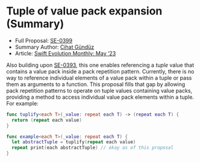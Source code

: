 # Tuple of value pack expansion (Summary)

* Full Proposal: [SE-0399](https://github.com/apple/swift-evolution/blob/main/proposals/0399-tuple-of-value-pack-expansion.md)
* Summary Author: [Cihat Gündüz](https://fline.dev/about)
* Article: [Swift Evolution Monthly: May ‘23](https://www.fline.dev/swift-evolution-monthly-may-23/#se-0399-tuple-of-value-pack-expansion)

Also building upon [SE-0393](https://www.fline.dev/swift-evolution-monthly-mar-apr-23/#se-0393-value-and-type-parameter-packs), this one enables referencing a *tuple* value that contains a value pack inside a pack repetition pattern. Currently, there is no way to reference individual elements of a value pack within a tuple or pass them as arguments to a function. This proposal fills that gap by allowing pack repetition patterns to operate on tuple values containing value packs, providing a method to access individual value pack elements within a tuple. For example:

```Swift
func tuplify<each T>(_value: repeat each T) -> (repeat each T) {
  return (repeat each value)
}

func example<each T>(_value: repeat each T) {
  let abstractTuple = tuplify(repeat each value)
  repeat print(each abstractTuple) // okay as of this proposal
}
```
